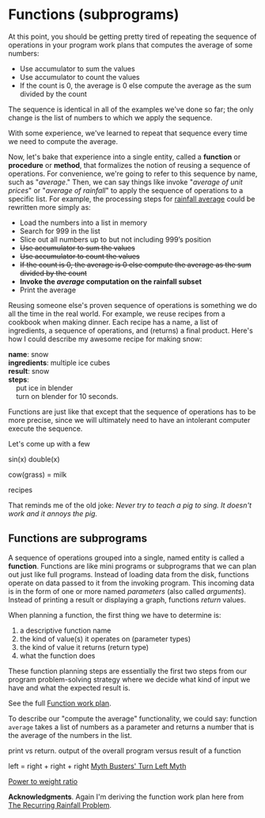 # Functions (subprograms)

At this point, you should be getting pretty tired of repeating the sequence of operations in your program work plans that computes the average of some numbers:

* Use accumulator to sum the values<br>
* Use accumulator to count the values<br>
* If the count is 0, the average is 0 else compute the average as the sum divided by the count

The sequence is identical in all of the examples we've done so far; the only change is the list of numbers to which we apply the sequence.  

With some experience, we've learned to repeat that sequence every time we need to compute the average.  

Now, let's bake that experience into a single entity, called a **function** or **procedure** or **method**, that formalizes the notion of reusing a sequence of operations.  For convenience, we're going to refer to this sequence by name, such as "*average*." Then, we can say things like invoke "*average of unit prices*" or "*average of rainfall*" to apply the sequence of operations to a specific list.  For example, the processing steps for [rainfall average](images/rainfall-average-plan.png) could be rewritten more simply as:

* Load the numbers into a list in memory
* Search for 999 in the list
* Slice out all numbers up to but not including 999’s position
* <s>Use accumulator to sum the values<br>
* Use accumulator to count the values<br>
* If the count is 0, the average is 0 else compute the average as the sum divided by the count</s>
* **Invoke the *average* computation on the rainfall subset**
* Print the average

Reusing someone else's proven sequence of operations is  something we do all the time in the real world.  For example, we reuse recipes from a cookbook when making dinner.  Each recipe has a name, a list of ingredients, a sequence of operations, and (returns) a final product.  Here's how I could describe my awesome recipe for making snow: 

**name**: snow<br>
**ingredients**: multiple ice cubes<br>
**result**: snow<br>
**steps**:<br>
&nbsp;&nbsp;&nbsp;&nbsp;put ice in blender<br>
&nbsp;&nbsp;&nbsp;&nbsp;turn on blender for 10 seconds.

 Functions are just like that except that the sequence of operations has to be more precise, since we will ultimately need to have an intolerant computer execute the sequence.

Let's come up with a few

sin(x)
double(x)

cow(grass) = milk

recipes

That reminds me of the old joke: *Never try to teach a pig to sing. It doesn't work and it annoys the pig.*

## Functions are subprograms

A sequence of operations grouped into a single, named entity is called a **function**. Functions are like mini programs or subprograms that we can plan out just like full programs. Instead of loading data from the disk, functions operate on data passed to it from the invoking program. This incoming data is in the form of one or more named *parameters* (also called *arguments*). Instead of printing a result or displaying a graph, functions *return* values.

When planning a function, the first thing we have to determine is:

1. a descriptive function name
2. the kind of value(s) it operates on (parameter types)
3. the kind of value it returns (return type)
4. what the function does

These function planning steps are essentially the first two steps from our program problem-solving strategy where we decide what kind of input we have and what the expected result is.
 
See the full [Function work plan](plans/function-planning.pdf).

To describe our "compute the average" functionality, we could say: function `average` takes a list of numbers as a parameter and returns a number that is the average of the numbers in the list.





print vs return. output of the overall program versus result of a function

left = right + right + right [Myth Busters' Turn Left Myth](https://www.youtube.com/watch?v=ppCz4f1L9iU)

[Power to weight ratio](average-power-to-weight-ratio.md)

**Acknowledgments**. Again I'm deriving the function work plan here from [The Recurring Rainfall Problem](https://pdfs.semanticscholar.org/f772/087a1ef8f524cc2414c3b64636dd0b9985eb.pdf).